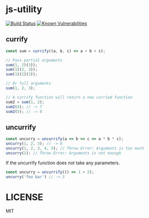 # js-utility

[![Build Status](https://travis-ci.org/addhome2001/js-utility.svg?branch=master)](https://travis-ci.org/addhome2001/js-utility)
[![Known Vulnerabilities](https://snyk.io/test/github/addhome2001/currify/badge.svg)](https://snyk.io/test/github/addhome2001/currify)

currify
------
```js
const sum = currify((a, b, c) => a + b + c);

// Pass partial arguments
sum(1, 2)(3));
sum(1)(2, 3));
sum(1)(2)(3));

// Or full arguments
sum(1, 2, 3);

// A currify function will return a new curried function
sum2 = sum(1, 2);
sum2(4); // -> 7
sum2(5); // -> 8
```

uncurrify
------
```js
const uncurry = uncurrify(a => b => c => a * b * c);
uncurry(1, 2, 3); // -> 6
uncurry(1, 2, 3, 4, 5); // Throw Error: Arguments is too much
uncurry(1); // Throw Error: Arguments is not enough
```
If the uncurrify function does not take any parameters.
```js
const uncurry = uncurrify(() => 1 + 2);
uncurry('foo bar') // -> 3
```

LICENSE
=======

MIT
